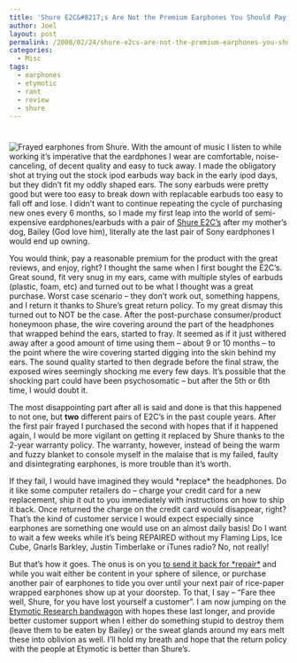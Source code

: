 ```yaml
---
title: 'Shure E2C&#8217;s Are Not the Premium Earphones You Should Pay For'
author: Joel
layout: post
permalink: /2008/02/24/shure-e2cs-are-not-the-premium-earphones-you-should-pay-for/index.html
categories:
  - Misc
tags:
  - earphones
  - etymotic
  - rant
  - review
  - shure
---
```

# 

![Frayed earphones from Shure.][1] With the amount of music I listen to while working it’s imperative that the eardphones I wear are comfortable, noise-canceling, of decent quality and easy to tuck away. I made the obligatory shot at trying out the stock ipod earbuds way back in the early ipod days, but they didn’t fit my oddly shaped ears. The sony earbuds were pretty good but were too easy to break down with replacable earbuds too easy to fall off and lose. I didn’t want to continue repeating the cycle of purchasing new ones every 6 months, so I made my first leap into the world of semi-expensive eardphones/earbuds with a pair of [Shure E2C’s][2] after my mother’s dog, Bailey (God love him), literally ate the last pair of Sony eardphones I would end up owning.

 [1]: http://www.joeloliveira.com/wp-content/uploads/2008/02/shure_frayed_earphones.jpg
 [2]: http://www.amazon.com/Shure-E2c-Sound-Isolating-Earphones/dp/B0000CE1UO/ref=sr_1_1?ie=UTF8&s=electronics&qid=1203890048&sr=1-1

You would think, pay a reasonable premium for the product with the great reviews, and enjoy, right? I thought the same when I first bought the E2C’s. Great sound, fit very snug in my ears, came with multiple styles of earbuds (plastic, foam, etc) and turned out to be what I thought was a great purchase. Worst case scenario – they don’t work out, something happens, and I return it thanks to Shure’s great return policy. To my great dismay this turned out to NOT be the case. After the post-purchase consumer/product honeymoon phase, the wire covering around the part of the headphones that wrapped behind the ears, started to fray. It seemed as if it just withered away after a good amount of time using them – about 9 or 10 months – to the point where the wire covering started digging into the skin behind my ears. The sound quality started to then degrade before the final straw, the exposed wires seemingly shocking me every few days. It’s possible that the shocking part could have been psychosomatic – but after the 5th or 6th time, I would doubt it.

The most disappointing part after all is said and done is that this happened to not one, but **two** different pairs of E2C’s in the past couple years. After the first pair frayed I purchased the second with hopes that if it happened again, I would be more vigilant on getting it replaced by Shure thanks to the 2-year warranty policy. The warranty, however, instead of being the warm and fuzzy blanket to console myself in the malaise that is my failed, faulty and disintegrating earphones, is more trouble than it’s worth.

If they fail, I would have imagined they would \*replace\* the headphones. Do it like some computer retailers do – charge your credit card for a new replacement, ship it out to you immediately with instructions on how to ship it back. Once returned the charge on the credit card would disappear, right? That’s the kind of customer service I would expect especially since earphones are something one would use on an almost daily basis! Do I want to wait a few weeks while it’s being REPAIRED without my Flaming Lips, Ice Cube, Gnarls Barkley, Justin Timberlake or iTunes radio? No, not really!

But that’s how it goes. The onus is on you [to send it back for \*repair\*][3] and while you wait either be content in your sphere of silence, or purchase another pair of earphones to tide you over until your next pair of rice-paper wrapped earphones show up at your doorstep. To that, I say – “Fare thee well, Shure, for you have lost yourself a customer”. I am now jumping on the [Etymotic Research bandwagon][4] with hopes these last longer, and provide better customer support when I either do something stupid to destroy them (leave them to be eaten by Bailey) or the sweat glands around my ears melt these into oblivion as well. I’ll hold my breath and hope that the return policy with the people at Etymotic is better than Shure’s.

 [3]: http://www.shure.com/ProAudio/ServiceAndWarranty/ServicePolicies/index.htm
 [4]: http://www.amazon.com/Etymotic-Research-Isolator-Earphones-Black/dp/B0007WTHLY
